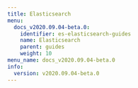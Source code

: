 ```yaml
---
title: Elasticsearch
menu:
  docs_v2020.09.04-beta.0:
    identifier: es-elasticsearch-guides
    name: Elasticsearch
    parent: guides
    weight: 10
menu_name: docs_v2020.09.04-beta.0
info:
  version: v2020.09.04-beta.0
---
```


